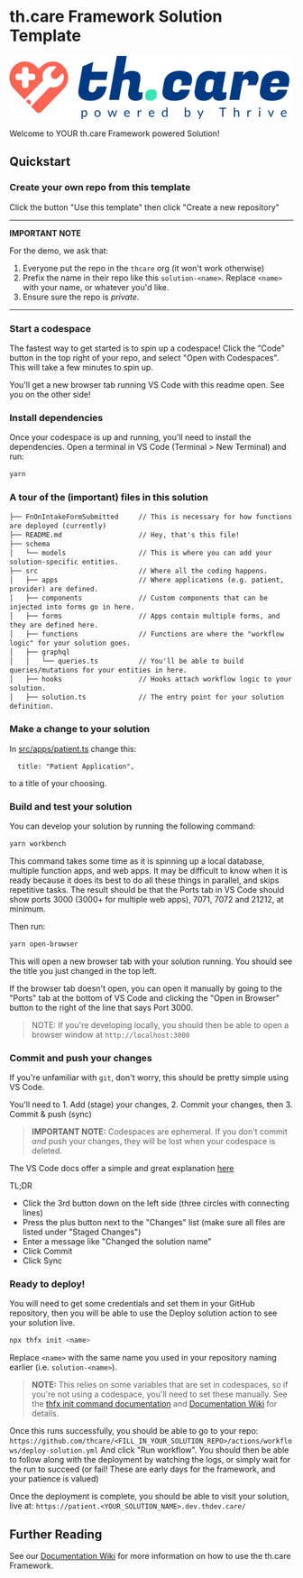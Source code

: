 # th.care Framework Solution Template

![th.care logo](thcare-logo.png)

Welcome to YOUR th.care Framework powered Solution!

## Quickstart

### Create your own repo from this template

Click the button "Use this template" then click "Create a new repository"

---

**IMPORTANT NOTE**

For the demo, we ask that:

1. Everyone put the repo in the `thcare` org (it won't work otherwise)
2. Prefix the name in their repo like this `solution-<name>`. Replace `<name>` with your name, or whatever you'd like.
3. Ensure sure the repo is _private_.

---

### Start a codespace

The fastest way to get started is to spin up a codespace! Click the "Code" button in the top right of your repo, and select "Open with Codespaces". This will take a few minutes to spin up.

You'll get a new browser tab running VS Code with this readme open. See you on the other side!

### Install dependencies

Once your codespace is up and running, you'll need to install the dependencies. Open a terminal in VS Code (Terminal > New Terminal) and run:

```bash
yarn
```

### A tour of the (important) files in this solution

```
├── FnOnIntakeFormSubmitted     // This is necessary for how functions are deployed (currently)
├── README.md                   // Hey, that's this file!
├── schema
│   └── models                  // This is where you can add your solution-specific entities.
├── src                         // Where all the coding happens.
│   ├── apps                    // Where applications (e.g. patient, provider) are defined.
│   ├── components              // Custom components that can be injected into forms go in here.
│   ├── forms                   // Apps contain multiple forms, and they are defined here.
│   ├── functions               // Functions are where the "workflow logic" for your solution goes.
│   ├── graphql
│   │   └── queries.ts          // You'll be able to build queries/mutations for your entities in here.
│   ├── hooks                   // Hooks attach workflow logic to your solution.
│   ├── solution.ts             // The entry point for your solution definition.
```

### Make a change to your solution

In [src/apps/patient.ts](./src/apps/patient.ts) change this:

```
  title: "Patient Application",
```

to a title of your choosing.

### Build and test your solution

You can develop your solution by running the following command:

```bash
yarn workbench
```

This command takes some time as it is spinning up a local database, multiple function apps, and web apps. It may be difficult to know when it is ready because it does its best to do all these things in parallel, and skips repetitive tasks. The result should be that the Ports tab in VS Code should show ports 3000 (3000+ for multiple web apps), 7071, 7072 and 21212, at minimum.

Then run:

```bash
yarn open-browser
```

This will open a new browser tab with your solution running. You should see the title you just changed in the top left.

If the browser tab doesn't open, you can open it manually by going to the "Ports" tab at the bottom of VS Code and clicking the "Open in Browser" button to the right of the line that says Port 3000.

> NOTE: If you're developing locally, you should then be able to open a browser window at `http://localhost:3000`

### Commit and push your changes

If you're unfamiliar with `git`, don't worry, this should be pretty simple using VS Code.

You'll need to 1. Add (stage) your changes, 2. Commit your changes, then 3. Commit & push (sync)

> **IMPORTANT NOTE:** Codespaces are ephemeral. If you don't commit _and_ push your changes, they will be lost when your codespace is deleted.

The VS Code docs offer a simple and great explanation
[here](https://code.visualstudio.com/docs/sourcecontrol/intro-to-git#_staging-and-committing-code-changes)

TL;DR

- Click the 3rd button down on the left side (three circles with connecting lines)
- Press the plus button next to the "Changes" list (make sure all files are listed under "Staged Changes")
- Enter a message like "Changed the solution name"
- Click Commit
- Click Sync

### Ready to deploy!

You will need to get some credentials and set them in your GitHub
repository, then you will be able to use the Deploy solution action to
see your solution live.

```bash
npx thfx init <name>
```

Replace `<name>` with the same name you used in your repository naming earlier (i.e. `solution-<name>`).

> **NOTE:** This relies on some variables that are set in codespaces, so if you're not using a codespace, you'll need to set these manually. See the [thfx init command documentation](https://github.com/thcare/dev.th.care/blob/main/docs/cli/init.md) and [Documentation Wiki](https://github.com/thcare/docs/wiki) for details.

Once this runs successfully, you should be able to go to your repo:
`https://github.com/thcare/<FILL_IN_YOUR_SOLUTION_REPO>/actions/workflows/deploy-solution.yml`
And click "Run workflow". You should then be able to follow along with the
deployment by watching the logs, or simply wait for the run to succeed
(or fail! These are early days for the framework, and your patience is
valued)

Once the deployment is complete, you should be able to visit your solution, live at:
`https://patient.<YOUR_SOLUTION_NAME>.dev.thdev.care/`

## Further Reading

See our [Documentation Wiki](https://github.com/thcare/docs/wiki) for more information on how to use the th.care Framework.
